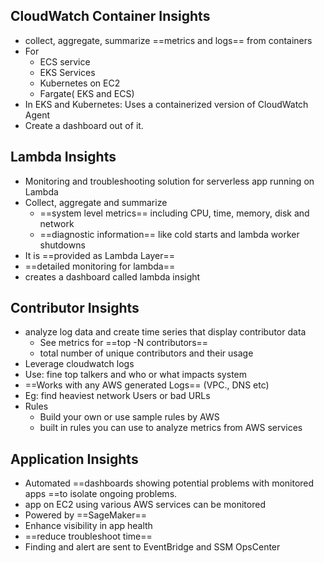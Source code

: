 ## CloudWatch Container Insights 
- collect, aggregate, summarize ==metrics and logs== from containers 
- For
	- ECS service 
	- EKS Services 
	- Kubernetes on EC2 
	- Fargate( EKS and ECS)
- In EKS and Kubernetes: Uses a containerized version of CloudWatch Agent
- Create a dashboard out of it.

## Lambda Insights 
- Monitoring and troubleshooting solution for serverless app running on Lambda 
- Collect, aggregate and summarize 
	- ==system level metrics== including CPU, time, memory, disk and network 
	- ==diagnostic information== like cold starts and lambda worker shutdowns
- It is ==provided as Lambda Layer==
- ==detailed monitoring for lambda== 
- creates a dashboard called lambda insight 

## Contributor Insights
- analyze  log data and create time series that display contributor data 
	- See metrics for ==top -N contributors==
	- total number of unique contributors and their usage 
- Leverage cloudwatch logs
- Use: fine top talkers and who or what impacts system 
- ==Works with any AWS generated Logs== (VPC., DNS etc)
- Eg: find heaviest network Users or bad URLs
- Rules 
	- Build your own or use sample rules by AWS 
	- built in rules you can use to analyze metrics from AWS services 


## Application Insights 
- Automated ==dashboards showing potential problems with monitored apps ==to isolate ongoing problems.
- app on EC2 using various AWS services can be monitored
- Powered by ==SageMaker== 
- Enhance visibility in app health
- ==reduce troubleshoot time== 
- Finding and alert are sent to EventBridge and SSM OpsCenter


